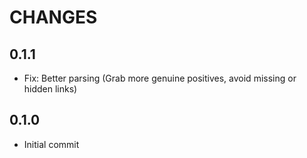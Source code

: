 # CHANGES

## 0.1.1

- Fix: Better parsing (Grab more genuine positives, avoid missing
    or hidden links)

## 0.1.0

- Initial commit
